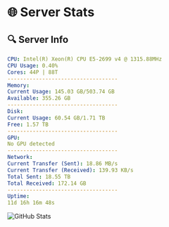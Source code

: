 # 🌐 Server Stats
## 🔍 Server Info
```yaml
CPU: Intel(R) Xeon(R) CPU E5-2699 v4 @ 1315.88MHz
CPU Usage: 0.40%
Cores: 44P | 88T
-----------------------------------
Memory:
Current Usage: 145.03 GB/503.74 GB
Available: 355.26 GB
-----------------------------------
Disk:
Current Usage: 60.54 GB/1.71 TB
Free: 1.57 TB
-----------------------------------
GPU:
No GPU detected
-----------------------------------
Network:
Current Transfer (Sent): 18.86 MB/s
Current Transfer (Received): 139.93 KB/s
Total Sent: 18.55 TB
Total Received: 172.14 GB
-----------------------------------
Uptime:
11d 16h 16m 48s
```
![GitHub Stats](https://img.shields.io/badge/Updated-2025-03-19_13:39:37-blue)
